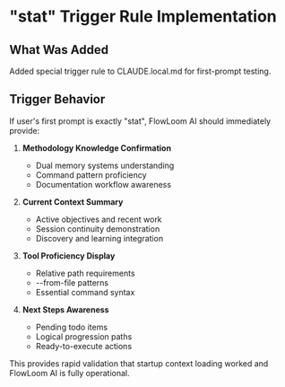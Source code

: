 # "stat" Trigger Rule Implementation

## What Was Added
Added special trigger rule to CLAUDE.local.md for first-prompt testing.

## Trigger Behavior
If user's first prompt is exactly "stat", FlowLoom AI should immediately provide:

1. **Methodology Knowledge Confirmation**
   - Dual memory systems understanding
   - Command pattern proficiency
   - Documentation workflow awareness

2. **Current Context Summary**
   - Active objectives and recent work
   - Session continuity demonstration
   - Discovery and learning integration

3. **Tool Proficiency Display**
   - Relative path requirements
   - --from-file patterns
   - Essential command syntax

4. **Next Steps Awareness**
   - Pending todo items
   - Logical progression paths
   - Ready-to-execute actions

This provides rapid validation that startup context loading worked and FlowLoom AI is fully operational.